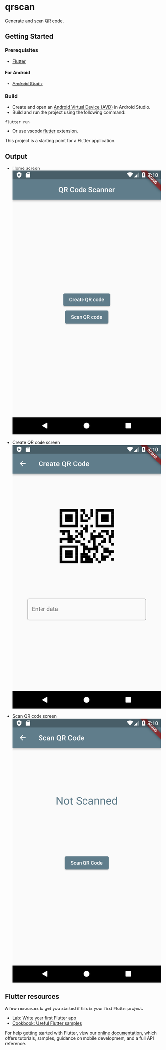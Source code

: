 # qrscan

Generate and scan QR code.

## Getting Started
### Prerequisites
* [Flutter](https://docs.flutter.dev/get-started/install)
#### For Android
* [Android Studio](https://developer.android.com/studio)

### Build
* Create and open an [Android Virtual Device (AVD)](https://developer.android.com/studio/run/managing-avds) in Android Studio.
* Build and run the project using the following command:
```
flutter run
```
* Or use vscode [flutter](https://marketplace.visualstudio.com/items?itemName=Dart-Code.flutter) extension.

This project is a starting point for a Flutter application.

## Output
* Home screen\
![](img/home.png)

* Create QR code screen\
![](img/createQR.png)

* Scan QR code screen\
![](img/scanQR.png)

## Flutter resources
A few resources to get you started if this is your first Flutter project:

- [Lab: Write your first Flutter app](https://flutter.dev/docs/get-started/codelab)
- [Cookbook: Useful Flutter samples](https://flutter.dev/docs/cookbook)

For help getting started with Flutter, view our
[online documentation](https://flutter.dev/docs), which offers tutorials,
samples, guidance on mobile development, and a full API reference.